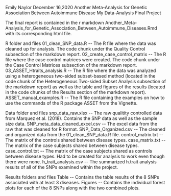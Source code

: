 Emily Naylor December 16,2020
Another Meta-Analysis for Genetic Association Between Autoimmune Disease
My Data-Analysis Final Project


The final report is contained in the r markdown Another_Meta-Analysis_for_Genetic_Association_Between_Autoimmune_Diseases.Rmd with its corresponding html file.


R folder and files
	01_clean_SNP_data.R -- The R file where the data was cleaned up for analysis. The code chunk under the Quality Control subsection of the markdown report.
	02_create_case_control_matrix -- The R file where the case control matrices were created. The code chunk under the Case Control Matrices subsection of the markdown report.
	03_ASSET_Htraits_analysis.R -- The R file where the data was analyzed using a heterogeneous two-sided subset-based method (located in the code chunk of the Heterogeneous Two-sided Subset Analysis subsection of the markdown report) as well as the table and figures of the results (located in the code chunks of the Results section of the markdown report).
	ASSET_manual_examples.R -- The R file containing the examples on how to use the commands of the R package ASSET from the Vignette.

Data folder and files
	snp_data_raw.xlsx -- The raw qualitity controlled data from Marquez et al. (2018). Contains the SNP data as well as the sample size data.
	SNP_meta_data_cleaned_excel.csv -- The excel data from the raw that was cleaned for R format.
	SNP_Data_Organized.csv -- The cleaned and organized data from the 01_clean_SNP_data.R file.
	control_matrix.txt -- The matrix of the controls shared between disease types.
	case_matrix.txt -- The matrix of the case subjects shared between disease types.
	case_control.txt -- The matrix of the case subjects shared as controls between disease types. Had to be created for analysis to work even though there were none.
	h_trait_analysis.csv -- The summarized h.trait analysis results of all of the SNPs examined within the project. 

Results folders and files
	Table -- Contains the table results of the 8 SNPs associated with at least 3 diseases.
	Figures -- Contains the individual forest plots for each of the 8 SNPs along with the two combined plots. 

